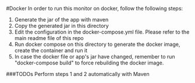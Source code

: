 #Docker
In order to run this monitor on docker, follow the following steps:

1. Generate the jar of the app with maven
2. Copy the generated jar in this directory
3. Edit the configuration in the docker-compose.yml file. Please refer to the main readme file of this repo
4. Run docker compose on this directory to generate the docker image, create the container and run it
5. In case the docker file or app's jar have changed, remember to run "docker-compose build" to force rebuilding the docker image.

###TODOs
Perform steps 1 and 2 automatically with Maven
